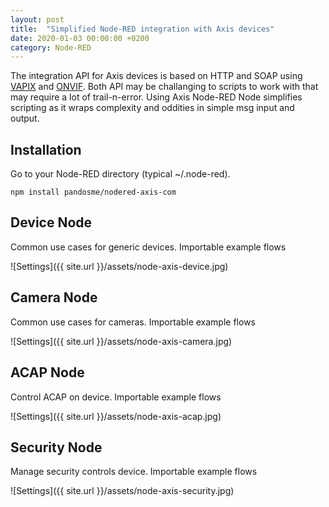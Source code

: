 ```yaml
---
layout: post
title:  "Simplified Node-RED integration with Axis devices"
date: 2020-01-03 00:00:00 +0200
category: Node-RED
---
```


The integration API for Axis devices is based on HTTP and SOAP using [VAPIX](https://www.axis.com/vapix-library/) and [ONVIF](https://www.onvif.org/). 
Both API may be challanging to scripts to work with that may require a lot of trail-n-error.  Using Axis Node-RED Node simplifies scripting
as it wraps complexity and oddities in simple msg input and output.

## Installation
Go to your Node-RED directory (typical ~/.node-red).
```
npm install pandosme/nodered-axis-com
```

## Device Node
Common use cases for generic devices.  Importable example flows 

![Settings]({{ site.url }}/assets/node-axis-device.jpg)

## Camera Node
Common use cases for cameras.  Importable example flows 

![Settings]({{ site.url }}/assets/node-axis-camera.jpg)

## ACAP Node
Control ACAP on device.  Importable example flows 

![Settings]({{ site.url }}/assets/node-axis-acap.jpg)

## Security Node
Manage security controls device.  Importable example flows 

![Settings]({{ site.url }}/assets/node-axis-security.jpg)

